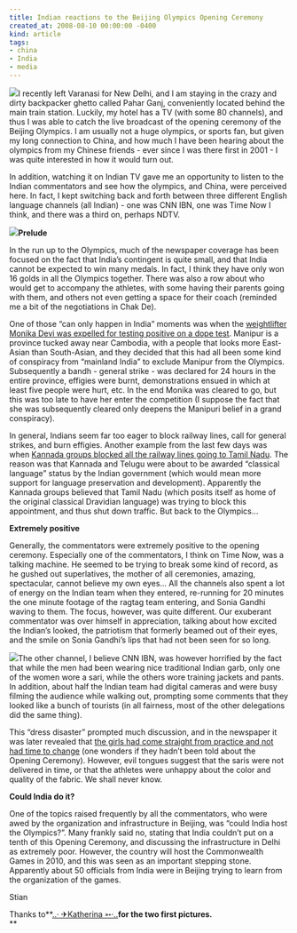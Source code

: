 ```yaml
---
title: Indian reactions to the Beijing Olympics Opening Ceremony
created_at: 2008-08-10 00:00:00 -0400
kind: article
tags:
- china
- India
- media
---
```


![](http://farm4.static.flickr.com/3069/2747250382_1d21e64e30_m.jpg)I
recently left Varanasi for New Delhi, and I am staying in the crazy and
dirty backpacker ghetto called Pahar Ganj, conveniently located behind
the main train station. Luckily, my hotel has a TV (with some 80
channels), and thus I was able to catch the live broadcast of the
opening ceremony of the Beijing Olympics. I am usually not a huge
olympics, or sports fan, but given my long connection to China, and how
much I have been hearing about the olympics from my Chinese friends -
ever since I was there first in 2001 - I was quite interested in how it
would turn out.

In addition, watching it on Indian TV gave me an opportunity to listen
to the Indian commentators and see how the olympics, and China, were
perceived here. In fact, I kept switching back and forth between three
different English language channels (all Indian) - one was CNN IBN, one
was Time Now I think, and there was a third on, perhaps NDTV.

![](http://farm4.static.flickr.com/3156/2746417883_b18751c8c7_m.jpg)**Prelude**

In the run up to the Olympics, much of the newspaper coverage has been
focused on the fact that India’s contingent is quite small, and that
India cannot be expected to win many medals. In fact, I think they have
only won 16 golds in all the Olympics together. There was also a row
about who would get to accompany the athletes, with some having their
parents going with them, and others not even getting a space for their
coach (reminded me a bit of the negotiations in Chak De).

One of those “can only happen in India” moments was when the
[weightlifter Monika Devi was expelled for testing positive on a dope
test](http://www.sinlung.com/?p=3460). Manipur is a province tucked away
near Cambodia, with a people that looks more East-Asian than
South-Asian, and they decided that this had all been some kind of
conspiracy from “mainland India” to exclude Manipur from the Olympics.
Subsequently a bandh - general strike - was declared for 24 hours in the
entire province, effigies were burnt, demonstrations ensued in which at
least five people were hurt, etc. In the end Monika was cleared to go,
but this was too late to have her enter the competition (I suppose the
fact that she was subsequently cleared only deepens the Manipuri belief
in a grand conspiracy).

In general, Indians seem far too eager to block railway lines, call for
general strikes, and burn effigies. Another example from the last few
days was when [Kannada groups blocked all the railway lines going to
Tamil Nadu](http://www.zeenews.com/articles.asp?aid=461197&sid=REG). The
reason was that Kannada and Telugu were about to be awarded “classical
language” status by the Indian government (which would mean more support
for language preservation and development). Apparently the Kannada
groups believed that Tamil Nadu (which posits itself as home of the
original classical Dravidian language) was trying to block this
appointment, and thus shut down traffic. But back to the Olympics…

**Extremely positive**

Generally, the commentators were extremely positive to the opening
ceremony. Especially one of the commentators, I think on Time Now, was a
talking machine. He seemed to be trying to break some kind of record, as
he gushed out superlatives, the mother of all ceremonies, amazing,
spectacular, cannot believe my own eyes… All the channels also spent a
lot of energy on the Indian team when they entered, re-running for 20
minutes the one minute footage of the ragtag team entering, and Sonia
Gandhi waving to them. The focus, however, was quite different. Our
exuberant commentator was over himself in appreciation, talking about
how excited the Indian’s looked, the patriotism that formerly beamed out
of their eyes, and the smile on Sonia Gandhi’s lips that had not been
seen for so long.

![](http://www.tribuneindia.com/2006/20060317/s3.jpg)The other channel,
I believe CNN IBN, was however horrified by the fact that while the men
had been wearing nice traditional Indian garb, only one of the women
wore a sari, while the others wore training jackets and pants. In
addition, about half the Indian team had digital cameras and were busy
filming the audience while walking out, prompting some comments that
they looked like a bunch of tourists (in all fairness, most of the other
delegations did the same thing).

This “dress disaster” prompted much discussion, and in the newspaper it
was later revealed that [the girls had come straight from practice and
not had time to
change](http://www.newindpress.com/NewsItems.asp?ID=IEE20080809170621&Page=E&Title=Olympics+2008&Topic=0)
(one wonders if they hadn’t been told about the Opening Ceremony).
However, evil tongues suggest that the saris were not delivered in time,
or that the athletes were unhappy about the color and quality of the
fabric. We shall never know.

**Could India do it?**

One of the topics raised frequently by all the commentators, who were
awed by the organization and infrastructure in Beijing, was “could India
host the Olympics?”. Many frankly said no, stating that India couldn’t
put on a tenth of this Opening Ceremony, and discussing the
infrastructure in Delhi as extremely poor. However, the country will
host the Commonwealth Games in 2010, and this was seen as an important
stepping stone. Apparently about 50 officials from India were in Beijing
trying to learn from the organization of the games.

Stian

Thanks to[](http://www.flickr.com/photos/kathy_zhuang/)**[..· ✈Katherina
➳·..](http://www.flickr.com/photos/kathy_zhuang/)**for the two first
pictures.**\
**
